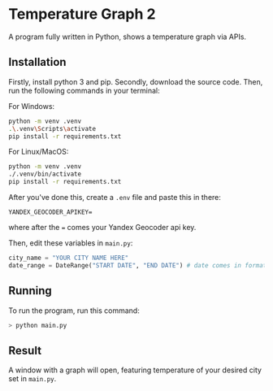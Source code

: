 # Temperature Graph 2

A program fully written in Python, shows a temperature graph via APIs.

## Installation

Firstly, install python 3 and pip.
Secondly, download the source code.
Then, run the following commands in your terminal:

For Windows:

```bash
python -m venv .venv
.\.venv\Scripts\activate
pip install -r requirements.txt
```

For Linux/MacOS:

```bash
python -m venv .venv
./.venv/bin/activate
pip install -r requirements.txt
```

After you've done this, create a `.env` file and paste this in there:

```env
YANDEX_GEOCODER_APIKEY=
```

where after the  `=` comes your Yandex Geocoder api key.

Then, edit these variables in `main.py`:

```python
city_name = "YOUR CITY NAME HERE"
date_range = DateRange("START DATE", "END DATE") # date comes in format YYYY-MM-DD
```

## Running

To run the program, run this command:

```bash
> python main.py
```

## Result

A window with a graph will open, featuring temperature of your desired city set in `main.py`.
